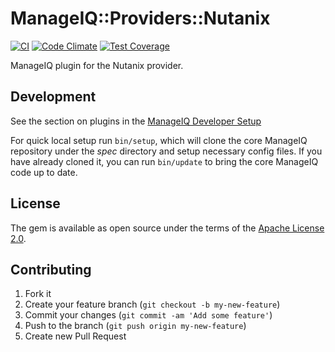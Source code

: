 # ManageIQ::Providers::Nutanix

[![CI](https://github.com/ManageIQ/manageiq-providers-nutanix/actions/workflows/ci.yaml/badge.svg)](https://github.com/ManageIQ/manageiq-providers-nutanix/actions/workflows/ci.yaml)
[![Code Climate](https://codeclimate.com/github/ManageIQ/manageiq-providers-nutanix.svg)](https://codeclimate.com/github/ManageIQ/manageiq-providers-nutanix)
[![Test Coverage](https://codeclimate.com/github/ManageIQ/manageiq-providers-nutanix/badges/coverage.svg)](https://codeclimate.com/github/ManageIQ/manageiq-providers-nutanix/coverage)

ManageIQ plugin for the Nutanix provider.

## Development

See the section on plugins in the [ManageIQ Developer Setup](http://manageiq.org/docs/guides/developer_setup/plugins)

For quick local setup run `bin/setup`, which will clone the core ManageIQ repository under the *spec* directory and setup necessary config files. If you have already cloned it, you can run `bin/update` to bring the core ManageIQ code up to date.

## License

The gem is available as open source under the terms of the [Apache License 2.0](http://www.apache.org/licenses/LICENSE-2.0).

## Contributing

1. Fork it
2. Create your feature branch (`git checkout -b my-new-feature`)
3. Commit your changes (`git commit -am 'Add some feature'`)
4. Push to the branch (`git push origin my-new-feature`)
5. Create new Pull Request

